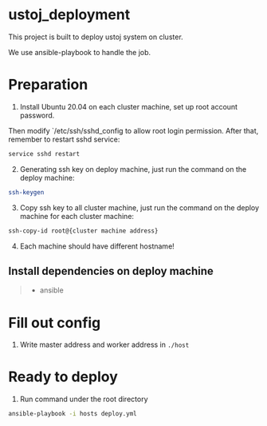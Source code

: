 # ustoj_deployment

This project is built to deploy ustoj system on cluster.

We use ansible-playbook to handle the job.

# Preparation

1. Install Ubuntu 20.04 on each cluster machine, set up root account password. 

Then modify `/etc/ssh/sshd_config to allow root login permission. After that, remember to restart sshd service:
```bash
service sshd restart
```

2. Generating ssh key on deploy machine, just run the command on the deploy machine:
```bash
ssh-keygen
```

3. Copy ssh key to all cluster machine, just run the command on the deploy machine for each cluster machine:
```bash
ssh-copy-id root@{cluster machine address}
```

4. Each machine should have different hostname!

## Install dependencies on deploy machine

> * ansible

# Fill out config

1. Write master address and worker address in `./host`

# Ready to deploy

1. Run command under the root directory
```bash
ansible-playbook -i hosts deploy.yml
```